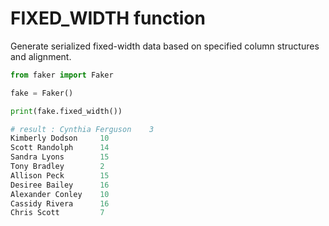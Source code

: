 # **FIXED_WIDTH** function

Generate serialized fixed-width data based on specified column structures and alignment.

```py
from faker import Faker

fake = Faker()

print(fake.fixed_width())

# result : Cynthia Ferguson    3  
Kimberly Dodson     10 
Scott Randolph      14 
Sandra Lyons        15 
Tony Bradley        2  
Allison Peck        15 
Desiree Bailey      16 
Alexander Conley    10 
Cassidy Rivera      16 
Chris Scott         7  
```
